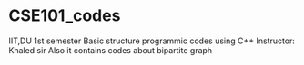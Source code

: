 # CSE101_codes
IIT,DU 1st semester
Basic structure programmic codes using C++
Instructor: Khaled sir
Also it contains codes about bipartite graph
